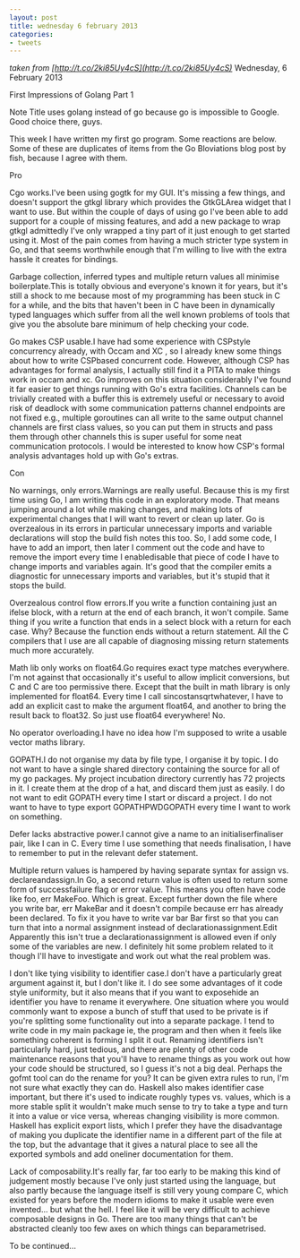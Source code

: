 ```yaml
---
layout: post
title: wednesday 6 february 2013
categories:
- tweets
---
```

*taken from [http://t.co/2ki85Uy4cS](http://t.co/2ki85Uy4cS)*
Wednesday, 6 February 2013

First Impressions of Golang Part 1

Note Title uses golang instead of go because go is impossible to Google. Good choice there, guys.

This week I have written my first go program. Some reactions are below. Some of these are duplicates of items from the Go Bloviations blog post by fish, because I agree with them.

Pro

Cgo works.I've been using gogtk for my GUI. It's missing a few things, and doesn't support the gtkgl library which provides the GtkGLArea widget that I want to use. But within the couple of days of using go I've been able to add support for a couple of missing features, and add a new package to wrap gtkgl admittedly I've only wrapped a tiny part of it just enough to get started using it. Most of the pain comes from having a much stricter type system in Go, and that seems worthwhile enough that I'm willing to live with the extra hassle it creates for bindings.

Garbage collection, inferred types and multiple return values all minimise boilerplate.This is totally obvious and everyone's known it for years, but it's still a shock to me because most of my programming has been stuck in C for a while, and the bits that haven't been in C have been in dynamically typed languages which suffer from all the well known problems of tools that give you the absolute bare minimum of help checking your code.

Go makes CSP usable.I have had some experience with CSPstyle concurrency already, with Occam and XC , so I already knew some things about how to write CSPbased concurrent code. However, although CSP has advantages for formal analysis, I actually still find it a PITA to make things work in occam and xc. Go improves on this situation considerably I've found it far easier to get things running with Go's extra facilities. Channels can be trivially created with a buffer this is extremely useful or necessary to avoid risk of deadlock with some communication patterns channel endpoints are not fixed e.g., multiple goroutines can all write to the same output channel channels are first class values, so you can put them in structs and pass them through other channels this is super useful for some neat communication protocols. I would be interested to know how CSP's formal analysis advantages hold up with Go's extras.

Con

No warnings, only errors.Warnings are really useful. Because this is my first time using Go, I am writing this code in an exploratory mode. That means jumping around a lot while making changes, and making lots of experimental changes that I will want to revert or clean up later. Go is overzealous in its errors in particular unnecessary imports and variable declarations will stop the build fish notes this too. So, I add some code, I have to add an import, then later I comment out the code and have to remove the import every time I enabledisable that piece of code I have to change imports and variables again. It's good that the compiler emits a diagnostic for unnecessary imports and variables, but it's stupid that it stops the build.

Overzealous control flow errors.If you write a function containing just an ifelse block, with a return at the end of each branch, it won't compile. Same thing if you write a function that ends in a select block with a return for each case. Why? Because the function ends without a return statement. All the C compilers that I use are all capable of diagnosing missing return statements much more accurately.

Math lib only works on float64.Go requires exact type matches everywhere. I'm not against that occasionally it's useful to allow implicit conversions, but C and C are too permissive there. Except that the built in math library is only implemented for float64. Every time I call sincostansqrtwhatever, I have to add an explicit cast to make the argument float64, and another to bring the result back to float32. So just use float64 everywhere! No.

No operator overloading.I have no idea how I'm supposed to write a usable vector maths library.

GOPATH.I do not organise my data by file type, I organise it by topic. I do not want to have a single shared directory containing the source for all of my go packages. My project incubation directory currently has 72 projects in it. I create them at the drop of a hat, and discard them just as easily. I do not want to edit GOPATH every time I start or discard a project. I do not want to have to type export GOPATHPWDGOPATH every time I want to work on something.

Defer lacks abstractive power.I cannot give a name to an initialiserfinaliser pair, like I can in C. Every time I use something that needs finalisation, I have to remember to put in the relevant defer statement.

Multiple return values is hampered by having separate syntax for assign vs. declareandassign.In Go, a second return value is often used to return some form of successfailure flag or error value. This means you often have code like foo, err  MakeFoo. Which is great. Except further down the file where you write bar, err  MakeBar and it doesn't compile because err has already been declared. To fix it you have to write var bar Bar first so that you can turn that into a normal assignment instead of declarationassignment.Edit Apparently this isn't true a declarationassignment is allowed even if only some of the variables are new. I definitely hit some problem related to it though I'll have to investigate and work out what the real problem was.

I don't like tying visibility to identifier case.I don't have a particularly great argument against it, but I don't like it. I do see some advantages of it code style uniformity, but it also means that if you want to exposehide an identifier you have to rename it everywhere. One situation where you would commonly want to expose a bunch of stuff that used to be private is if you're splitting some functionality out into a separate package. I tend to write code in my main package ie, the program and then when it feels like something coherent is forming I split it out. Renaming identifiers isn't particularly hard, just tedious, and there are plenty of other code maintenance reasons that you'll have to rename things as you work out how your code should be structured, so I guess it's not a big deal. Perhaps the gofmt tool can do the rename for you? It can be given extra rules to run, I'm not sure what exactly they can do. Haskell also makes identifier case important, but there it's used to indicate roughly types vs. values, which is a more stable split it wouldn't make much sense to try to take a type and turn it into a value or vice versa, whereas changing visibility is more common. Haskell has explicit export lists, which I prefer they have the disadvantage of making you duplicate the identifier name in a different part of the file at the top, but the advantage that it gives a natural place to see all the exported symbols and add oneliner documentation for them.

Lack of composability.It's really far, far too early to be making this kind of judgement mostly because I've only just started using the language, but also partly because the language itself is still very young compare C, which existed for years before the modern idioms to make it usable were even invented... but what the hell. I feel like it will be very difficult to achieve composable designs in Go. There are too many things that can't be abstracted cleanly too few axes on which things can beparametrised.

To be continued...


